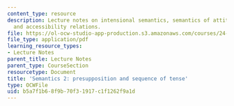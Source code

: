 ```yaml
---
content_type: resource
description: Lecture notes on intensional semantics, semantics of attitude predicates,
  and accessibility relations.
file: https://ol-ocw-studio-app-production.s3.amazonaws.com/courses/24-910-topics-in-linguistic-theory-propositional-attitudes-spring-2009/b5a7f1b68f9b70f31917c1f1262f9a1d_MIT24_910s09_lec03.pdf
file_type: application/pdf
learning_resource_types:
- Lecture Notes
parent_title: Lecture Notes
parent_type: CourseSection
resourcetype: Document
title: 'Semantics 2: presupposition and sequence of tense'
type: OCWFile
uid: b5a7f1b6-8f9b-70f3-1917-c1f1262f9a1d
---
```

